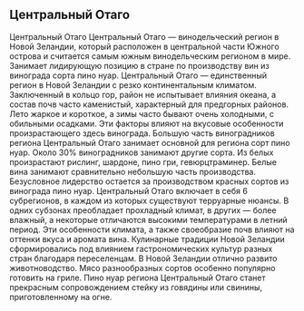 ## Центральный Отаго 

Центральный Отаго
Центральный Отаго — винодельческий регион в Новой Зеландии, который расположен в центральной части Южного острова и считается самым южным винодельческим регионом в мире. Занимает лидирующую позицию в стране по производству вин из винограда сорта пино нуар.
Центральный Отаго — единственный регион в Новой Зеландии с резко континентальным климатом. Заключенный в кольцо гор, район не испытывает влияния океана, а состав почв часто каменистый, характерный для предгорных районов. 
Лето жаркое и короткое, а зимы часто бывают очень холодными, с обильными осадками. Эти факторы влияют на вкусовые особенности произрастающего здесь винограда.
Большую часть виноградников региона Центральный Отаго занимает основной для региона сорт пино нуар. Около 30% виноградников занимают другие сорта. Из белых произрастают рислинг, шардоне, пино гри, гевюрцтраминер.
Белые вина занимают сравнительно небольшую часть производства. Безусловное лидерство остается за производством красных сортов из винограда пино нуар. 
Центральный Отаго включает в себя 6 субрегионов, в каждом из которых существуют терруарные нюансы. В одних субзонах преобладает прохладный климат, в других — более влажный, а некоторые отличаются высокими температурами в летний период. Эти особенности климата, а также своеобразие почв влияют на оттенки вкуса и аромата вина.
Кулинарные традиции Новой Зеландии сформировались под влиянием гастрономических культур разных стран благодаря переселенцам. В Новой Зеландии отлично развито животноводство. Мясо разнообразных сортов особенно популярно готовить на гриле. Пино нуар региона Центральный Отаго станет прекрасным сопровождением стейку из говядины или свинины, приготовленному на огне.
